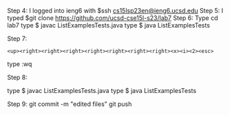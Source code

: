 Step 4: I logged into ieng6 with $ssh cs15lsp23en@ieng6.ucsd.edu
Step 5: I typed $git clone https://github.com/ucsd-cse15l-s23/lab7 
Step 6: Type cd lab7
type $ javac ListExamplesTests.java
type $ java ListExamplesTests

Step 7:

`<up><right><right><right><right><right><right><right><x><i><2><esc>`
  
type :wq

Step 8:
  
type $ javac ListExamplesTests.java
type $ java ListExamplesTests
  
Step 9:
git commit -m "edited files"
git push
